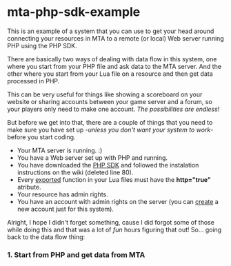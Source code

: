 # mta-php-sdk-example
This is an example of a system that you can use to get your head around connecting your resources in MTA to a remote (or local) Web server running PHP using the PHP SDK.

There are basically two ways of dealing with data flow in this system, one where you start from your PHP file and ask data to the MTA server. And the other where you start from your Lua file on a resource and then get data processed in PHP.

This can be very useful for things like showing a scoreboard on your website or sharing accounts between your game server and a forum, so your players only need to make one account. *The possibilities are endless*!

But before we get into that, there are a couple of things that you need to make sure you have set up -*unless you don't want your system to work*- before you start coding.

* Your MTA server is running. :)
* You have a Web server set up with PHP and running.
* You have downloaded the [PHP SDK](https://wiki.multitheftauto.com/wiki/PHP_SDK#Download) and followed the instalation instructions on the wiki (deleted line 80).
* Every [exported](https://wiki.multitheftauto.com/wiki/Call) function in your Lua files must have the **http="true"** atribute.
* Your resource has admin rights.
* You have an account with admin rights on the server (you can [create](https://wiki.multitheftauto.com/wiki/Server_Manual#Adding_administrators) a new account just for this system).

Alright, I hope I didn't forget something, cause I did forgot some of those while doing this and that was a lot of *fun* hours figuring that out! So... going back to the data flow thing:

### 1. Start from PHP and get data from MTA
